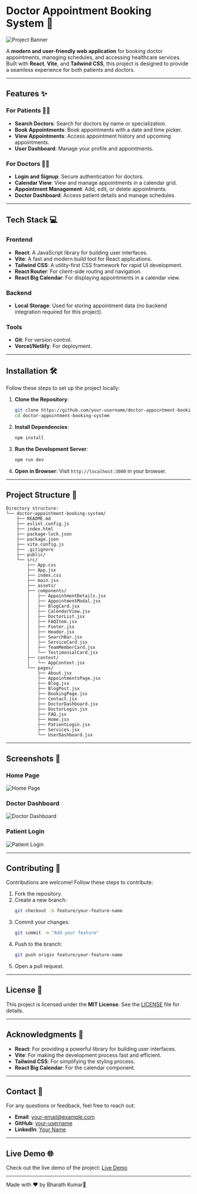 
# **Doctor Appointment Booking System** 🏥

![Project Banner](https://via.placeholder.com/1200x400) <!-- Add a banner image here -->

A **modern and user-friendly web application** for booking doctor appointments, managing schedules, and accessing healthcare services. Built with **React**, **Vite**, and **Tailwind CSS**, this project is designed to provide a seamless experience for both patients and doctors.

---

## **Features** ✨

### **For Patients** 👩‍⚕️
- **Search Doctors**: Search for doctors by name or specialization.
- **Book Appointments**: Book appointments with a date and time picker.
- **View Appointments**: Access appointment history and upcoming appointments.
- **User Dashboard**: Manage your profile and appointments.

### **For Doctors** 👨‍⚕️
- **Login and Signup**: Secure authentication for doctors.
- **Calendar View**: View and manage appointments in a calendar grid.
- **Appointment Management**: Add, edit, or delete appointments.
- **Doctor Dashboard**: Access patient details and manage schedules.

---

## **Tech Stack** 💻

### **Frontend**
- **React**: A JavaScript library for building user interfaces.
- **Vite**: A fast and modern build tool for React applications.
- **Tailwind CSS**: A utility-first CSS framework for rapid UI development.
- **React Router**: For client-side routing and navigation.
- **React Big Calendar**: For displaying appointments in a calendar view.

### **Backend**
- **Local Storage**: Used for storing appointment data (no backend integration required for this project).

### **Tools**
- **Git**: For version control.
- **Vercel/Netlify**: For deployment.

---

## **Installation** 🛠️

Follow these steps to set up the project locally:

1. **Clone the Repository**:
   ```bash
   git clone https://github.com/your-username/doctor-appointment-booking-system.git
   cd doctor-appointment-booking-system
   ```

2. **Install Dependencies**:
   ```bash
   npm install
   ```

3. **Run the Development Server**:
   ```bash
   npm run dev
   ```

4. **Open in Browser**:
   Visit `http://localhost:3000` in your browser.

---

## **Project Structure** 📂

```
Directory structure:
└── doctor-appointment-booking-system/
    ├── README.md
    ├── eslint.config.js
    ├── index.html
    ├── package-lock.json
    ├── package.json
    ├── vite.config.js
    ├── .gitignore
    ├── public/
    └── src/
        ├── App.css
        ├── App.jsx
        ├── index.css
        ├── main.jsx
        ├── assets/
        ├── components/
        │   ├── AppointmentDetails.jsx
        │   ├── AppointmentModal.jsx
        │   ├── BlogCard.jsx
        │   ├── CalendarView.jsx
        │   ├── DoctorList.jsx
        │   ├── FAQItem.jsx
        │   ├── Footer.jsx
        │   ├── Header.jsx
        │   ├── SearchBar.jsx
        │   ├── ServiceCard.jsx
        │   ├── TeamMemberCard.jsx
        │   └── TestimonialCard.jsx
        ├── context/
        │   └── AppContext.jsx
        └── pages/
            ├── About.jsx
            ├── AppointmentsPage.jsx
            ├── Blog.jsx
            ├── BlogPost.jsx
            ├── BookingPage.jsx
            ├── Contact.jsx
            ├── DoctorDashboard.jsx
            ├── DoctorLogin.jsx
            ├── FAQ.jsx
            ├── Home.jsx
            ├── PatientLogin.jsx
            ├── Services.jsx
            └── UserDashboard.jsx

```

---

## **Screenshots** 📸

### **Home Page**
![Home Page](https://via.placeholder.com/600x400) <!-- Add screenshot -->

### **Doctor Dashboard**
![Doctor Dashboard](https://via.placeholder.com/600x400) <!-- Add screenshot -->

### **Patient Login**
![Patient Login](https://via.placeholder.com/600x400) <!-- Add screenshot -->

---

## **Contributing** 🤝

Contributions are welcome! Follow these steps to contribute:

1. Fork the repository.
2. Create a new branch:
   ```bash
   git checkout -b feature/your-feature-name
   ```
3. Commit your changes:
   ```bash
   git commit -m "Add your feature"
   ```
4. Push to the branch:
   ```bash
   git push origin feature/your-feature-name
   ```
5. Open a pull request.

---

## **License** 📜

This project is licensed under the **MIT License**. See the [LICENSE](LICENSE) file for details.

---

## **Acknowledgments** 🙏

- **React**: For providing a powerful library for building user interfaces.
- **Vite**: For making the development process fast and efficient.
- **Tailwind CSS**: For simplifying the styling process.
- **React Big Calendar**: For the calendar component.

---

## **Contact** 📧

For any questions or feedback, feel free to reach out:

- **Email**: your-email@example.com
- **GitHub**: [your-username](https://github.com/your-username)
- **LinkedIn**: [Your Name](https://linkedin.com/in/your-profile)

---

## **Live Demo** 🌐

Check out the live demo of the project: [Live Demo](https://your-demo-link.com)

---

Made with ❤️ by Bharath Kumar🚀
